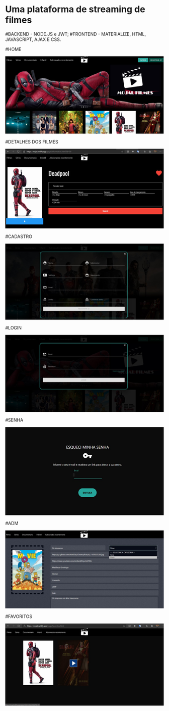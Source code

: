 # Uma plataforma de streaming de filmes 
#BACKEND - NODE.JS e JWT;
#FRONTEND - MATERIALIZE, HTML, JAVASCRIPT, AJAX E CSS.

#HOME

![Alt text](https://raw.githubusercontent.com/ABNERMATHEUS/ServicoStream/master/img/Telas/Home.jpg)


#DETALHES DOS FILMES

![Alt text](https://raw.githubusercontent.com/ABNERMATHEUS/ServicoStream/master/img/Telas/Filmes.jpg)


#CADASTRO

![Alt text](https://raw.githubusercontent.com/ABNERMATHEUS/ServicoStream/master/img/Telas/Cadastro.jpg)


#LOGIN

![Alt text](https://github.com/ABNERMATHEUS/ServicoStream/blob/master/img/Telas/Login.jpg)


#SENHA

![Alt text](https://raw.githubusercontent.com/ABNERMATHEUS/ServicoStream/master/img/Telas/senha.jpg)


#ADM

![Alt text](https://raw.githubusercontent.com/ABNERMATHEUS/ServicoStream/master/img/Telas/Adm.jpg)

#FAVORITOS

![Alt text](https://raw.githubusercontent.com/ABNERMATHEUS/ServicoStream/master/img/Telas/Favoritos.jpg)


